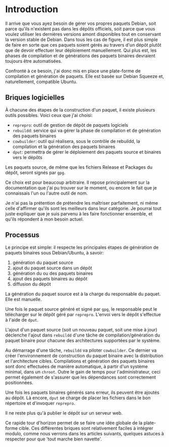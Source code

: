 # Introduction

Il arrive que vous ayez besoin de gérer vos propres paquets Debian, soit
parce qu'ils n'existent pas dans les dépôts officiels, soit parce que
vous voulez utiliser les dernières versions amont disponibles tout en
conservant la version stable de Debian. Dans tous les cas de figure, il
est plus simple de faire en sorte que ces paquets soient gérés au
travers d'un dépôt plutôt que de devoir effectuer leur déploiement
manuellement.
Qui plus est, les phases de compilation et de générations des paquets
binaires devraient toujours être automatisées.

Confronté à ce besoin, j'ai donc mis en place une plate-forme de
compilation et génération de paquets. Elle est basée sur Debian Squeeze
et, naturellement, compatible Ubuntu.

## Briques logicielles

À chacune des étapes de la construction d'un paquet, il existe plusieurs
outils possibles. Voici ceux que j'ai choisi:

- `reprepro`: outil de gestion de dépôt de paquets logiciels
- `rebuildd`: service qui va gérer la phase de compilation et de
génération des paquets binaires
- `cowbuilder`: outil qui réalisera, sous le contrôle de rebuildd, la
compilation et la génération des paquets binaires
- `dput`: permettra de gérer le déploiement des paquets source et
binaires vers le dépôts

Les paquets source, de même que les fichiers Release et Packages du
dépôt, seront signés par `gpg`.

Ce choix est pour beaucoup arbitraire. Il repose principalement sur la
documentation que j'ai pu trouver sur le moment, ou encore le fait que
je connaissais l'un ou l'autre outil de nom.

Je n'ai pas la prétention de prétendre les maîtriser parfaitement, ni
même celle d'affirmer qu'ils sont les meilleurs dans leur catégorie.
Je pourrai tout juste expliquer que je suis parvenu à les faire
fonctionner ensemble, et qu'ils répondent à mon besoin actuel.

## Processus

Le principe est simple: il respecte les principales étapes de génération
de paquets binaires sous Debian/Ubuntu, à savoir:

1.  génération du paquet source
1.  ajout du paquet source dans un dépôt
1.  génération du ou des paquets binaires
1.  ajout des paquets binaires au dépôt
1.  diffusion du dépôt

La génération du paquet source est à la charge du responsable du paquet.
Elle est manuelle.

Une fois le paquet source généré et signé par `gpg`, le responsable peut
le télécharger sur le dépôt géré par `reprepro`. L'envoi vers le dépôt
s'effectue à l'aide de `dput`.

L'ajout d'un paquet source (soit un nouveau paquet, soit une mise à
jour) déclenche l'ajout dans `rebuildd` d'une tâche de
compilation/génération du paquet binaire pour chacune des architectures
supportées par le système.

Au démarrage d'une tâche, `rebuildd` va piloter `cowbuilder`. Ce dernier
va créer l'environnement de construction du paquet binaire avec la
distribution et l'architecture cibles. Compilations et génération des
paquets binaires sont donc effectuées de manière automatique, à partir
d'un système minimal, dans un `chroot`. Outre le gain de temps pour
l'administrateur, ceci permet également de s'assurer que les dépendances
sont correctement positionnées.

Une fois les paquets binaires générés sans erreur, ils peuvent être
ajoutés au dépôt.
Là encore, `dput` se charge de placer les fichiers dans le bon
répertoire et d'invoquer `reprepro`.

Il ne reste plus qu'à publier le dépôt sur un serveur web.

Ce rapide tour d'horizon permet de se faire une idée globale de la
plate-forme cible. Ces différentes briques sont relativement faciles à
intégrer modulo, comme nous verrons dans les articles suivants, quelques
astuces à respecter pour que 'tout marche bien navette'.
